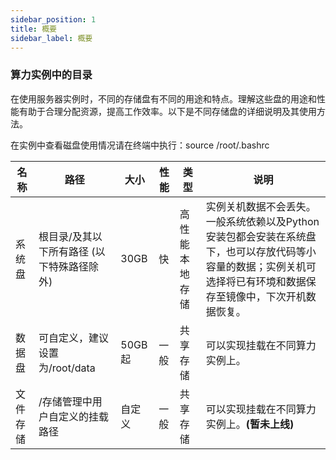 ```yaml
---
sidebar_position: 1
title: 概要
sidebar_label: 概要
---
```


### 算力实例中的目录
在使用服务器实例时，不同的存储盘有不同的用途和特点。理解这些盘的用途和性能有助于合理分配资源，提高工作效率。以下是不同存储盘的详细说明及其使用方法。

在实例中查看磁盘使用情况请在终端中执行：source /root/.bashrc

| 名称     | 路径                           | 大小   | 性能 | 类型 | 说明                                                         |
|--------------|--------------------------------|--------|------|------|--------------------------------------------------------------|
| 系统盘   | 根目录/及其以下所有路径 (以下特殊路径除外) | 30GB  | 快   | 高性能本地存储 |实例关机数据不会丢失。一般系统依赖以及Python安装包都会安装在系统盘下，也可以存放代码等小容量的数据；实例关机可选择将已有环境和数据保存至镜像中，下次开机数据恢复。 |
| 数据盘   | 可自定义，建议设置为/root/data               | 50GB起  | 一般    | 共享存储 | 可以实现挂载在不同算力实例上。 |
| 文件存储 | /存储管理中用户自定义的挂载路径 | 自定义 | 一般 | 共享存储 | 可以实现挂载在不同算力实例上。**(暂未上线)**|